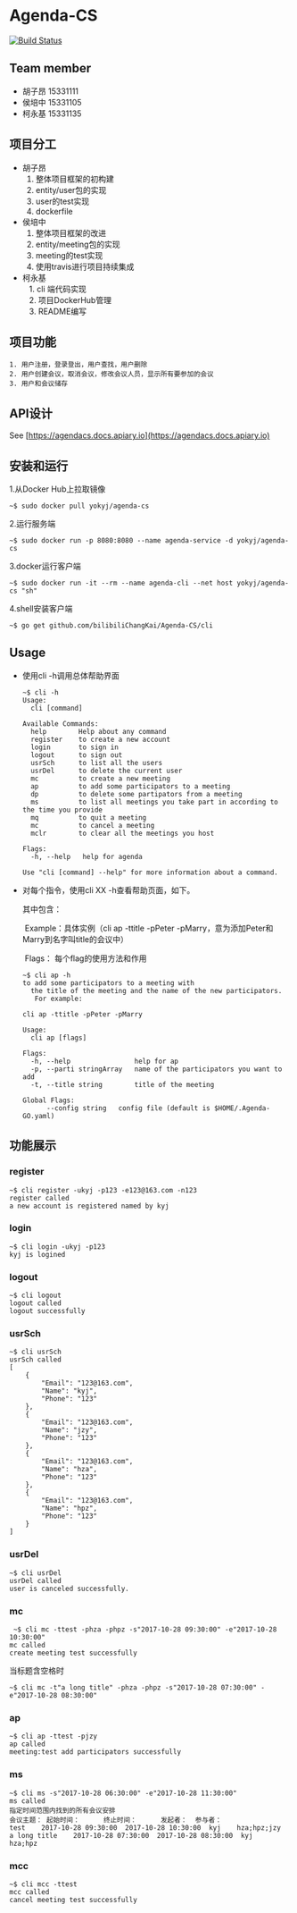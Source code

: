 # Agenda-CS

[![Build Status](https://travis-ci.org/bilibiliChangKai/Agenda-CS.svg?branch=master)](https://travis-ci.org/bilibiliChangKai/Agenda-CS)

## Team member
- 胡子昂 15331111
- 侯培中 15331105
- 柯永基 15331135

## 项目分工

- 胡子昂
    1. 整体项目框架的初构建
    2. entity/user包的实现
    3. user的test实现
    4. dockerfile
- 侯培中
    1. 整体项目框架的改进  
    2. entity/meeting包的实现  
    3. meeting的test实现  
    4. 使用travis进行项目持续集成
- 柯永基  
    1. cli 端代码实现  
    2. 项目DockerHub管理  
    3. README编写  

## 项目功能

    1. 用户注册，登录登出，用户查找，用户删除
    2. 用户创建会议，取消会议，修改会议人员，显示所有要参加的会议
    3. 用户和会议储存


## API设计
See [https://agendacs.docs.apiary.io](https://agendacs.docs.apiary.io)

## 安装和运行

1.从Docker Hub上拉取镜像

```
~$ sudo docker pull yokyj/agenda-cs
```
2.运行服务端

```
~$ sudo docker run -p 8080:8080 --name agenda-service -d yokyj/agenda-cs
```

3.docker运行客户端

```
~$ sudo docker run -it --rm --name agenda-cli --net host yokyj/agenda-cs "sh"
```
4.shell安装客户端

```
~$ go get github.com/bilibiliChangKai/Agenda-CS/cli
```

## Usage
- 使用cli -h调用总体帮助界面

  ```shell
  ~$ cli -h
  Usage:
    cli [command]

  Available Commands:
    help        Help about any command
    register    to create a new account
    login       to sign in
    logout      to sign out
    usrSch      to list all the users
    usrDel      to delete the current user
    mc          to create a new meeting
    ap          to add some participators to a meeting
    dp          to delete some partipators from a meeting
    ms          to list all meetings you take part in according to the time you provide
    mq          to quit a meeting
    mc          to cancel a meeting
    mclr        to clear all the meetings you host

  Flags:
    -h, --help   help for agenda

  Use "cli [command] --help" for more information about a command.
  ```

- 对每个指令，使用cli XX -h查看帮助页面，如下。

  其中包含：

  ​	Example：具体实例（cli ap -ttitle -pPeter -pMarry，意为添加Peter和Marry到名字叫title的会议中）

  ​	Flags： 每个flag的使用方法和作用

  ```shell
  ~$ cli ap -h
  to add some participators to a meeting with
  	the title of the meeting and the name of the new participators.
  	 For example:

  cli ap -ttitle -pPeter -pMarry

  Usage:
    cli ap [flags]

  Flags:
    -h, --help                help for ap
    -p, --parti stringArray   name of the participators you want to add
    -t, --title string        title of the meeting

  Global Flags:
        --config string   config file (default is $HOME/.Agenda-GO.yaml)
  ```

## 功能展示

  ### register
```
~$ cli register -ukyj -p123 -e123@163.com -n123
register called
a new account is registered named by kyj
```

  ### login
```
~$ cli login -ukyj -p123
kyj is logined
```

  ### logout
```
~$ cli logout
logout called
logout successfully
```

  ### usrSch
```
~$ cli usrSch
usrSch called
[
    {
        "Email": "123@163.com",
        "Name": "kyj",
        "Phone": "123"
    },
    {
        "Email": "123@163.com",
        "Name": "jzy",
        "Phone": "123"
    },
    {
        "Email": "123@163.com",
        "Name": "hza",
        "Phone": "123"
    },
    {
        "Email": "123@163.com",
        "Name": "hpz",
        "Phone": "123"
    }
]
```
  ### usrDel
```
~$ cli usrDel
usrDel called
user is canceled successfully.
```

  ### mc
```
 ~$ cli mc -ttest -phza -phpz -s"2017-10-28 09:30:00" -e"2017-10-28 10:30:00"
mc called
create meeting test successfully
```
当标题含空格时
```
~$ cli mc -t"a long title" -phza -phpz -s"2017-10-28 07:30:00" -e"2017-10-28 08:30:00"
```
  ### ap
```
~$ cli ap -ttest -pjzy
ap called
meeting:test add participators successfully
```

  ### ms
```
~$ cli ms -s"2017-10-28 06:30:00" -e"2017-10-28 11:30:00"
ms called
指定时间范围内找到的所有会议安排
会议主题： 起始时间：      终止时间：      发起者：  参与者：      
test    2017-10-28 09:30:00  2017-10-28 10:30:00  kyj    hza;hpz;jzy
a long title    2017-10-28 07:30:00  2017-10-28 08:30:00  kyj    hza;hpz
```

  ### mcc
```
~$ cli mcc -ttest
mcc called
cancel meeting test successfully
```
